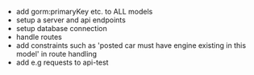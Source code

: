 - add gorm:primaryKey etc. to ALL models 
- setup a server and api endpoints
- setup database connection
- handle routes
- add constraints such as 'posted car must have engine existing in this model'
 in route handling
- add e.g requests to api-test 

